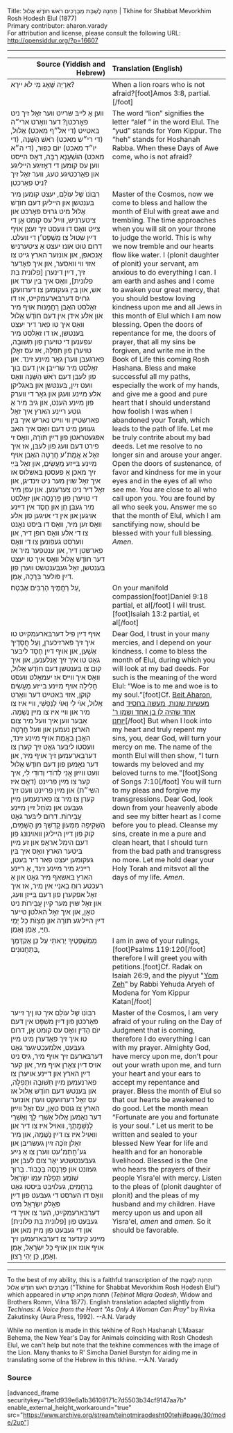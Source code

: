 <html>
<head></head>
<body>
Title: תְּחִנָה לְשַׁבָּת מְבָרְכִים רֹאשׁ חוֺדֶשׁ אֶלוּל | Tkhine for Shabbat Mevorkhim Rosh Ḥodesh Elul (1877)<br />
Primary contributor: aharon.varady<br />
For attribution and license, please consult the following URL: <a href="http://opensiddur.org/?p=16607">http://opensiddur.org/?p=16607</a>
<p />
<hr />

<table style="margin-left: auto;margin-right: auto;" class="draggable">
<thead><tr><th id="x" style="text-align: right;">Source (Yiddish and Hebrew)</th><th style="text-align: left;">Translation (English)</th></tr></thead>
<tbody>
<tr>
<td style="vertical-align:top;" width="46%">
<div class="liturgy"><span lang="he">
אַרְיֵה שָׁאָג מִי לֹא יִירָא? 
</span></div>
</td>
 
<td style="vertical-align:top;" width="53%">
<div class="english">
When a lion roars who is not afraid?[foot]Amos 3:8, partial.[/foot]
</div></td>
</tr>


<tr>
<td style="vertical-align:top;" width="46%">
<div class="yiddish"><span lang="he">
װען אַ לײבּ שרײַט װער זאָל זיך ניט פאָרכטן? דער װאָרט ארי״ה בּאטײַט (די אל״ף מאכט) אֶלוּל, (די רי״ש מאכט) רֹאשׁ הַשָּׁנָה, (די יו״ד מאכט) יוֺם כִּפּוּר, (די ה״א מאכט) הוֺשַׁעֲנָא רַבָּה, דאָס הײסט װען עס קומען די דאָזיגע הײליגע און פאָרכטיגע טעג, װער זאָל זיך ניט פאָרכטן?
</span></div>
</td>
 
<td style="vertical-align:top;" width="53%">
<div class="english">
The word “lion” signifies the letter “alef ” in the word Elul. The “yud” stands for Yom Kippur. The “heh” stands for Hoshanah Rabba. When these Days of Awe come, who is not afraid?
</div></td>
</tr>


<tr>
<td style="vertical-align:top;" width="46%">
<div class="yiddish"><span lang="he">
רִבּוֺנוֺ שֶׁל עוֺלָם, יעצט קומען מיר בּענטשן און הײליגן דעם חוֺדֶשׁ אֶלוּל מיט גרױס פאָרכט און ציטערניש, װײַל עס קומט אָן די צײַט װאָס דו װעסט זיך זעצן אױף דײַן שטול צו מִשְׁפָּט׳ן די װעלט. דרום טוט אונז יעצט אַ ציטערניש אָנכאפן, און אונזער הארץ גײט צו אזױ װי װאסער, און איך פאָדער זיך, דײַן דינערן [פלונית בּת פלונית], װאָס איך בּין ערד און אש, און בּין געקומען צו דערװעקן גרױס דערבּארעמקײט, אז דו זאָלסט האָבּן רַחֲמָנוּת אױף מיר און אלע אידן אין דעם חוֺדֶשׁ אֶלוּל װאָס איך טו פאר דיר יעצט בּענטשן, אז דו זאָלסט מיר עפענען די טױערן פון תְּשׁוּבָה, טױערן פון תְּפִלָּה, אז עס זאָלן פארגעבּן װערן גאָר מײַנע זינד. און זאָלסט מיר שרײבּן אין דעם בּוך פון לעבּן דעם רֹאשׁ הַשָּׁנָה װאָס װעט זײַן, בּענטשן און בּאגליקן אלע מײַנע װעגן און גאָר די װערק פון מײַנע הענט, און גיבּ מיר אַ גוטע רײנע הארץ איך זאָל פארשטײן װי װײט נאריש איך בּין געװען מיט דעם װאָס איך האבּ אפגעטראטן פון דײַן תּוֺרָה, װאָס זי פירט דעם װעג פון לעבּן, אז איך זאָל אַ אֱמֶת׳ע חֲרָטָה האָבּן אױף מײַנע בּײזע מַעֲשִׂים, און זאָל בּײַ זיך מאכן אַ פעסטן בּאשלוס אז איך זאָל שױן מער ניט זינדיגן, און זאָל דיר ניט צערענען. און עפן מיר די טױערן פון פַּרְנָסָה און זאָלסט מיר געבּן חֵן און חֶסֶד אין דײַנע אױגען און אין די אױגען פון אלע װאָס זען מיר, װאָס דו בּיסט נאָנט צו די אלע װאָס רופן דיר, און װערסט געפונען צו די װאָס פארשטן דיר, און ענטפער מיר אז דער חוֺדֶשׁ אֶלוּל װאָס איך טו יעצט בּענטשן, זאָל געבּענטשט װערן פון דײַן פולער בְּרָכָה, אָמֵן.
</span></div>
</td>
 
<td style="vertical-align:top;" width="53%">
<div class="english">
Master of the Cosmos, now we come to bless and hallow the month of Elul with great awe and trembling. The time approaches when you will sit on your throne to judge the world. This is why we now tremble and our hearts flow like water. I (plonit daughter of plonit) your servant, am anxious to do everything I can. I am earth and ashes and I come to awaken your great mercy, that you should bestow loving kindness upon me and all Jews in this month of Elul which I am now blessing. Open the doors of repentance for me, the doors of prayer, that all my sins be forgiven, and write me in the Book of Life this coming Rosh Hashana. Bless and make successful all my paths, especially the work of my hands, and give me a good and pure heart that I should understand how foolish I was when I abandoned your Torah, which leads to the path of life. Let me be truly contrite about my bad deeds. Let me resolve to no longer sin and arouse your anger. Open the doors of sustenance, of favor and kindness for me in your eyes and in the eyes of all who see me. You are close to all who call upon you. You are found by all who seek you. Answer me so that the month of Elul, which I am sanctifying now, should be blessed with your full blessing. <em>Amen</em>.
</div></td>
</tr>


<tr>
<td style="vertical-align:top;" width="46%">
<div class="liturgy"><span lang="he">
עַל רַחֲמֶיךָ הָרַבִּים 
אֶבְטַח, 
</span></div>
</td>
 
<td style="vertical-align:top;" width="53%">
<div class="english">
On your manifold compassion[foot]Daniel 9:18 partial, et al[/foot]
I will trust.[foot]Isaiah 13:2 partial, et al[/foot]
</div></td>
</tr>


<tr>
<td style="vertical-align:top;" width="46%">
<div class="yiddish"><span lang="he">
אױף דײַן פיל דערבּארעמקײַט טו איך זיך פארזיכערן, וְעַל חֲסָדֶיךָ אֶשָׁעֵן, און אױף דײַן חֶסֶד ליבּער גאָט טו איך זיך אָנלענען, און איך קום צו בּענטשן דעם חוֺדֶשׁ אֶלוּל, װאָס איך װײס אז יעמאָלט װעסט חָלִילָה אױף מײַנע בּײזע מַעֲשִׂים קוקן, אזױ בּאטײַט דער װאָרט אֶלוּל, אוֺי לִי וְאוֺי לְנַפְשִׁי, װײ איז צו מיר און װײ איז צו מײַן נְשָׁמָה. אָבּער װען איך װעל מיר צום הארצן נעמען און װעל חֲרָטָה האָבּן בְּאֱמֶת אױף מײַנע זינד, װעסטו ליבּער גאָט זיך קערן צו דערבּארעמען זיך אױף מיר, און דער נאָמען פון דעם חוֺדֶשׁ אֶלוּל װעט ווײַזן אֲנִי לְדוֺדִי וְדוֺדִי לִי, איך קער צו מײַן פרײַנט (דאָס איז השי״ת) און מײַן פרײַנט װעט זיך קערן צו מיר צו פארנעמען מײַן געבּעט און מוֺחֵל זײַן מײַנע עֲבֵירוֺת. דרום ליבּער גאָט הַשְׁקִיפָה מִמְּעוֺן קָדְשְׁךָ מִן הַשָּׁמַיִם, קוק פון דײַן הײליגן װאױנונג פון דעם הימל אראָפּ און זע מײַן בּיטער הארץ װאָס איך בּין געקומען יעצט פאר דיר בּעטן, רײניג מיר מײַנע זינד, אַ רײנע הארץ בּאשאף מיר גאָט און אַ רעכטע רוּחַ בַּאנַײ אין מיר, אז איך זאָל אפקערן פון דעם בּײזן װעג, און זאָל שױן מער קײַן עֲבֵירוֺת ניט טאָן, און איך זאָל האלטן טײער דײַן הײליגע תּוֺרָה און מִצְוֺת כָּל יְמֵי חַיָּי, אָמֵן וְאָמֵן.
</span></div>
</td>
 
<td style="vertical-align:top;" width="53%">
<div class="english">
Dear God, I trust in your many mercies, and I depend on your kindness. I come to bless the month of Elul, during which you will look at my bad deeds. For such is the meaning of the word Elul: “Woe is to me and woe is to my soul.”[foot]Cf. <a href="https://www.sefaria.org/Beit_Aharon,_Writings_of_R'_Aharon_the_Great_of_Karlin,_A_Viduy_for_Yom_Kippur_Eve.66/he/Beit_Aharon,_Brody,_1875.?lang=he">Beit Aharon</a>, and <a href="https://www.sefaria.org/Otzar_Midrashim,_Selection_of_Various_Tales,_Story_of_the_Pious_Man_and_His_Son_Rabbi_Yochanan.95/he/Otzar_Midrashim,_New_York,_1915?lang=bi&with=all&lang2=he">מעשיות שונות, מעשה בחסיד אחד שהיה לו בן אחד ושמו ר' יוחנן</a>[/foot] But when I look into my heart and truly repent my sins, you, dear God, will turn your mercy on me. The name of the month Elul will then show, “I turn towards my beloved and my beloved turns to me.”[foot]Song of Songs 7:10[/foot] You will turn to my pleas and forgive my transgressions. Dear God, look down from your heavenly abode and see my bitter heart as I come before you to plead. Cleanse my sins, create in me a pure and clean heart, that I should turn from the bad path and transgress no more. Let me hold dear your Holy Torah and mitsvot all the days of my life. <em>Amen</em>.
</div></td>
</tr>


<tr>
<td style="vertical-align:top;" width="46%">
<div class="liturgy"><span lang="he">
מִמִּשְׁפָּטֶיךָ יָרֵאתִי
עַל כֵּן אֲקַדֶּמְךָ בְּתַחֲנוּנִים, 
</span></div>
</td>
 
<td style="vertical-align:top;" width="53%">
<div class="english">
I am in awe of your rulings,[foot]Psalms 119:120[/foot]
therefore I will greet you with petitions.[foot]Cf. Radak on Isaiah 26:9, and the piyyut "<a href="https://www.sefaria.org/Siddur_Ashkenaz,_Festivals,_Selichot,_Yom_Kippur_Katan.9/he/Daat_Siddur_Ashkenaz?lang=bi&with=all&lang2=en">Yom Zeh</a>" by Rabbi Yehuda Aryeh of Modena for Yom Kippur Katan[/foot]
</div></td>
</tr>


<tr>
<td style="vertical-align:top;" width="46%">
<div class="yiddish"><span lang="he">
רִבּוֺנוֺ שֶׁל עוֺלָם איך טו ןיך זײער פאָרכטן פון דײַן מִשְׁפָּט אין דעם יוֺם הַדִּין װאָס עס קומט אָן, דרום טו איך זיך פאָדערן מיט מײַן געבּעט, אלמעכטיגער גאָט דערבּארעם זיך אױף מיר, גיס ניט אױס דײַן צאָרן אױף מיר, און קער דײַן הארץ און דײנע אױערן צו פארנעמען מײַן תְּשׁוּבָה וּתְפִלָּה, און בּענטש דעם חוֺדֶשׁ אֶלוּל אז עס זאָל דערװעקט װערן אונזער הארץ צו גוטס טאָן, עס זאָל װײַזן דער נאָמען אֶלוּל אַשְׁרֵי לָךְ וְאַשְׁרֵי לְנִשְׁמָתָךְ, װאױל איז צו דיר און װאױל איז צו דײַן נְשָׁמָה, און מיר זאָלן זוֺכֶה זײַן געשריבּן און גע׳חֲתְמ׳עט װערן צו אַ נײַע געבּענטשטע יאָר צום לעבּן און געזונט און פַּרְנָסָה בְּכָבוֺד. בָּרוּךְ שׁוֺמֵעַ תְּפִלַּת עַמּוֺ יִשְׂרָאֵל בְּרַחֲמִים, געלױבּט בּיסטו גאָט װאָס דו הערסט די געבּעט פון דײַן פאָלק יִשְׂרָאֵל מיט דערבּארעמקײַט, הער צו אױך די געבּעט פון [פלונית בּת פלונית] און די געבּעט פון מײַן מאן און מײַנע קינדער צו דערבּארעמען זיך אױף אונז און אױף כָּל יִשְׂרָאֵל, אָמֵן וְאָמֵן, כֵּן יְהִי רָצוֺן.
</span></div>
</td>
 
<td style="vertical-align:top;" width="53%">
<div class="english">
Master of the Cosmos, I am very afraid of your ruling on the Day of Judgment that is coming, therefore I do everything I can with my prayer. Almighty God, have mercy upon me, don’t pour out your wrath upon me, and turn your heart and your ears to accept my repentance and prayer. Bless the month of Elul so that our hearts be awakened to do good. Let the month mean “Fortunate are you and fortunate is your soul.” Let us merit to be written and sealed to your blessed New Year for life and health and for an honorable livelihood. Blessed is the One who hears the prayers of their people Yisra'el with mercy. Listen to the pleas of (plonit daughter of plonit) and the pleas of my husband and my children. Have mercy upon us and upon all Yisra'el, <em>amen</em> and <em>amen</em>. So it should be favorable.
</div></td>
</tr>
</tbody></table>

<hr />

To the best of my ability, this is a faithful transcription of the תְּחִנָה לְשַׁבָּת מְבָרְכִים רֹאשׁ חוֺדֶשׁ אֶלוּל ("Tkhine for Shabbat Mevorkhim Rosh Ḥodesh Elul") which appeared in תחנות מקרא קודש (<em>Teḥinot Miqra Qodesh</em>, Widow and Brothers Romm, Vilna 1877). English translation adapted slightly from <em>Techinas: A Voice from the Heart "As Only A Woman Can Pray"</em> by Rivka Zakutinsky (Aura Press, 1992). --A.N. Varady

While no mention is made in this tekhine of Rosh Hashanah L'Maasar Behema, the New Year's Day for Animals coinciding with Rosh Chodesh Elul, we can't help but note that the tekhine commences with the image of the Lion. Many thanks to R' Simcha Daniel Burstyn for aiding me in translating some of the Hebrew in this tkhine. --A.N. Varady

<h3>Source</h3>

[advanced_iframe securitykey="be1d939e6a1b36109171c7d5503b34cf9147aa7b" enable_external_height_workaround="true" src="https://www.archive.org/stream/teinotmiraodesht00tehi#page/30/mode/2up"]
</body>
</html>